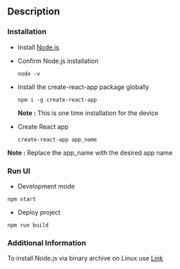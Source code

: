## Description

### Installation
 - Install [Node.js](https://nodejs.org/en/download)
   
 - Confirm Node.js installation
   ```
   node -v
   ```
- Install the create-react-app package globally
  ```
  npm i -g create-react-app
  ```
   **Note :** This is one time installation for the device
- Create React app 
  ```
  create-react-app app_name
  ```
 **Note :** Replace the app_name with the desired app name

### Run UI
- Development mode 
```
npm start
```
- Deploy project  
```
npm run build
```
### Additional Information
To install Node.js via binary archive on Linux use  [Link](https://github.com/nodejs/help/wiki/Installation#how-to-install-nodejs-via-binary-archive-on-linux)
